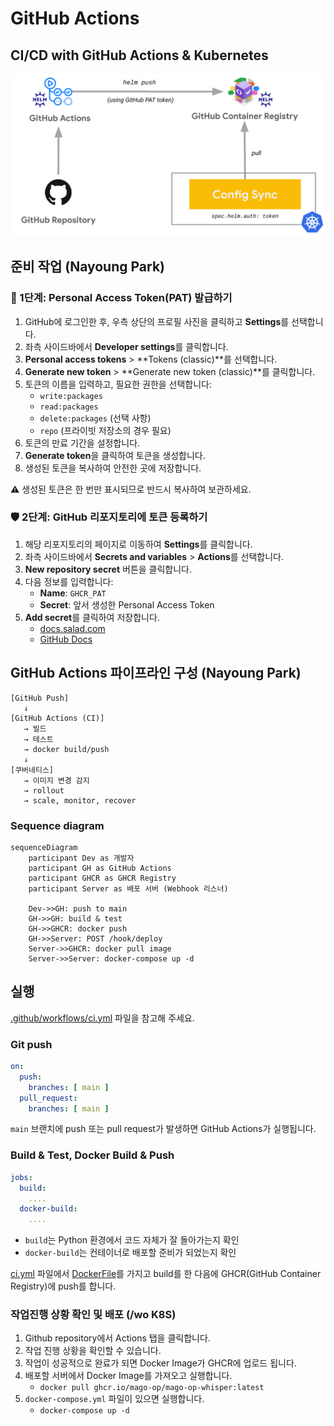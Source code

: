 # GitHub Actions

## CI/CD with GitHub Actions & Kubernetes

![CI/CD](../assets/cicd-gitaction-k8s.png)

## 준비 작업 (Nayoung Park)

### 🔐 1단계: Personal Access Token(PAT) 발급하기

1. GitHub에 로그인한 후, 우측 상단의 프로필 사진을 클릭하고 **Settings**를 선택합니다.
2. 좌측 사이드바에서 **Developer settings**를 클릭합니다.
3. **Personal access tokens** > **Tokens (classic)**를 선택합니다.
4. **Generate new token** > **Generate new token (classic)**를 클릭합니다.
5. 토큰의 이름을 입력하고, 필요한 권한을 선택합니다:
    - `write:packages`
    - `read:packages`
    - `delete:packages` (선택 사항)
    - `repo` (프라이빗 저장소의 경우 필요)
6. 토큰의 만료 기간을 설정합니다.
7. **Generate token**을 클릭하여 토큰을 생성합니다.
8. 생성된 토큰을 복사하여 안전한 곳에 저장합니다.

⚠️ 생성된 토큰은 한 번만 표시되므로 반드시 복사하여 보관하세요.

### 🛡️ 2단계: GitHub 리포지토리에 토큰 등록하기

1. 해당 리포지토리의 페이지로 이동하여 **Settings**를 클릭합니다.
2. 좌측 사이드바에서 **Secrets and variables** > **Actions**를 선택합니다.
3. **New repository secret** 버튼을 클릭합니다.
4. 다음 정보를 입력합니다:
    - **Name**: `GHCR_PAT`
    - **Secret**: 앞서 생성한 Personal Access Token
5. **Add secret**를 클릭하여 저장합니다.
    - [docs.salad.com](https://docs.salad.com/products/sce/container-groups/registries/github-ghcr?utm_source=chatgpt.com)
    - [GitHub Docs](https://docs.github.com/en/authentication/keeping-your-account-and-data-secure/managing-your-personal-access-tokens?utm_source=chatgpt.com)

## GitHub Actions 파이프라인 구성 (Nayoung Park)

```vim
[GitHub Push]
   ↓
[GitHub Actions (CI)]
   → 빌드
   → 테스트
   → docker build/push
   ↓
[쿠버네티스]
   → 이미지 변경 감지
   → rollout
   → scale, monitor, recover
```

### Sequence diagram

```mermaid
sequenceDiagram
    participant Dev as 개발자
    participant GH as GitHub Actions
    participant GHCR as GHCR Registry
    participant Server as 배포 서버 (Webhook 리스너)

    Dev->>GH: push to main
    GH->>GH: build & test
    GH->>GHCR: docker push
    GH->>Server: POST /hook/deploy
    Server->>GHCR: docker pull image
    Server->>Server: docker-compose up -d
```

## 실행

[.github/workflows/ci.yml](../.github/workflows/ci.yml) 파일을 참고해 주세요.

### Git push

```yaml
on:
  push:
    branches: [ main ]
  pull_request:
    branches: [ main ]
```

`main` 브랜치에 push 또는 pull request가 발생하면 GitHub Actions가 실행됩니다.

### Build & Test, Docker Build & Push

```yaml
jobs:
  build:
    ....
  docker-build:
    ....
```

- `build`는 Python 환경에서 코드 자체가 잘 돌아가는지 확인
- `docker-build`는 컨테이너로 배포할 준비가 되었는지 확인

[ci.yml](../.github/workflows/ci.yml) 파일에서 [DockerFile](../Dockerfile)를 가지고 build를 한 다음에 GHCR(GitHub Container Registry)에 push를 합니다.

### 작업진행 상황 확인 및 배포 (/wo K8S)

1. Github repository에서 Actions 탭을 클릭합니다.
2. 작업 진행 상황을 확인할 수 있습니다.
3. 작업이 성공적으로 완료가 되면 Docker Image가 GHCR에 업로드 됩니다.
4. 배포할 서버에서 Docker Image를 가져오고 실행합니다.
    - `docker pull ghcr.io/mago-op/mago-op-whisper:latest`
5. `docker-compose.yml` 파일이 있으면 실행합니다.
    - `docker-compose up -d`
